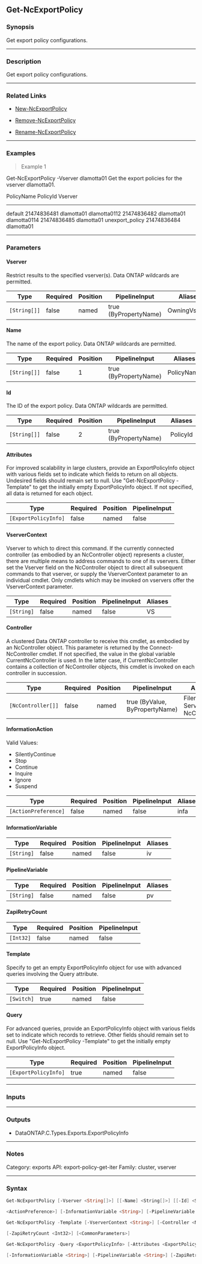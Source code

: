 Get-NcExportPolicy
------------------

### Synopsis
Get export policy configurations.

---

### Description

Get export policy configurations.

---

### Related Links
* [New-NcExportPolicy](New-NcExportPolicy)

* [Remove-NcExportPolicy](Remove-NcExportPolicy)

* [Rename-NcExportPolicy](Rename-NcExportPolicy)

---

### Examples
> Example 1

Get-NcExportPolicy -Vserver dlamotta01
Get the export policies for the vserver dlamotta01.

PolicyName                                 PolicyId Vserver
----------                                 -------- -------
default                                 21474836481 dlamotta01
dlamotta0112                            21474836482 dlamotta01
dlamotta0114                            21474836485 dlamotta01
unexport_policy                         21474836484 dlamotta01

---

### Parameters
#### **Vserver**
Restrict results to the specified vserver(s).  Data ONTAP wildcards are permitted.

|Type        |Required|Position|PipelineInput        |Aliases      |
|------------|--------|--------|---------------------|-------------|
|`[String[]]`|false   |named   |true (ByPropertyName)|OwningVserver|

#### **Name**
The name of the export policy.  Data ONTAP wildcards are permitted.

|Type        |Required|Position|PipelineInput        |Aliases   |
|------------|--------|--------|---------------------|----------|
|`[String[]]`|false   |1       |true (ByPropertyName)|PolicyName|

#### **Id**
The ID of the export policy.  Data ONTAP wildcards are permitted.

|Type        |Required|Position|PipelineInput        |Aliases |
|------------|--------|--------|---------------------|--------|
|`[String[]]`|false   |2       |true (ByPropertyName)|PolicyId|

#### **Attributes**
For improved scalability in large clusters, provide an ExportPolicyInfo object with various fields set to indicate which fields to return on all objects.  Undesired fields should remain set to null.  Use "Get-NcExportPolicy -Template" to get the initially empty ExportPolicyInfo object.  If not specified, all data is returned for each object.

|Type                |Required|Position|PipelineInput|
|--------------------|--------|--------|-------------|
|`[ExportPolicyInfo]`|false   |named   |false        |

#### **VserverContext**
Vserver to which to direct this command.  If the currently connected controller (as embodied by an NcController object) represents a cluster, there are multiple means to address commands to one of its vservers.  Either set the Vserver field on the NcController object to direct all subsequent commands to that vserver, or supply the VserverContext parameter to an individual cmdlet.  Only cmdlets which may be invoked on vservers offer the VserverContext parameter.

|Type      |Required|Position|PipelineInput|Aliases|
|----------|--------|--------|-------------|-------|
|`[String]`|false   |named   |false        |VS     |

#### **Controller**
A clustered Data ONTAP controller to receive this cmdlet, as embodied by an NcController object.  This parameter is returned by the Connect-NcController cmdlet.  If not specified, the value in the global variable CurrentNcController is used.  In the latter case, if CurrentNcController contains a collection of NcController objects, this cmdlet is invoked on each controller in succession.

|Type              |Required|Position|PipelineInput                 |Aliases                          |
|------------------|--------|--------|------------------------------|---------------------------------|
|`[NcController[]]`|false   |named   |true (ByValue, ByPropertyName)|Filer<br/>Server<br/>NcController|

#### **InformationAction**

Valid Values:

* SilentlyContinue
* Stop
* Continue
* Inquire
* Ignore
* Suspend

|Type                |Required|Position|PipelineInput|Aliases|
|--------------------|--------|--------|-------------|-------|
|`[ActionPreference]`|false   |named   |false        |infa   |

#### **InformationVariable**

|Type      |Required|Position|PipelineInput|Aliases|
|----------|--------|--------|-------------|-------|
|`[String]`|false   |named   |false        |iv     |

#### **PipelineVariable**

|Type      |Required|Position|PipelineInput|Aliases|
|----------|--------|--------|-------------|-------|
|`[String]`|false   |named   |false        |pv     |

#### **ZapiRetryCount**

|Type     |Required|Position|PipelineInput|
|---------|--------|--------|-------------|
|`[Int32]`|false   |named   |false        |

#### **Template**
Specify to get an empty ExportPolicyInfo object for use with advanced queries involving the Query attribute.

|Type      |Required|Position|PipelineInput|
|----------|--------|--------|-------------|
|`[Switch]`|true    |named   |false        |

#### **Query**
For advanced queries, provide an ExportPolicyInfo object with various fields set to indicate which records to retrieve.  Other fields should remain set to null.  Use "Get-NcExportPolicy -Template" to get the initially empty ExportPolicyInfo object.

|Type                |Required|Position|PipelineInput|
|--------------------|--------|--------|-------------|
|`[ExportPolicyInfo]`|true    |named   |false        |

---

### Inputs

---

### Outputs
* DataONTAP.C.Types.Exports.ExportPolicyInfo

---

### Notes
Category: exports
API: export-policy-get-iter
Family: cluster, vserver

---

### Syntax
```PowerShell
Get-NcExportPolicy [-Vserver <String[]>] [[-Name] <String[]>] [[-Id] <String[]>] [-Attributes <ExportPolicyInfo>] [-VserverContext <String>] [-Controller <NcController[]>] [-InformationAction 
```
```PowerShell
<ActionPreference>] [-InformationVariable <String>] [-PipelineVariable <String>] [-ZapiRetryCount <Int32>] [<CommonParameters>]
```
```PowerShell
Get-NcExportPolicy -Template [-VserverContext <String>] [-Controller <NcController[]>] [-InformationAction <ActionPreference>] [-InformationVariable <String>] [-PipelineVariable <String>] 
```
```PowerShell
[-ZapiRetryCount <Int32>] [<CommonParameters>]
```
```PowerShell
Get-NcExportPolicy -Query <ExportPolicyInfo> [-Attributes <ExportPolicyInfo>] [-VserverContext <String>] [-Controller <NcController[]>] [-InformationAction <ActionPreference>] 
```
```PowerShell
[-InformationVariable <String>] [-PipelineVariable <String>] [-ZapiRetryCount <Int32>] [<CommonParameters>]
```

